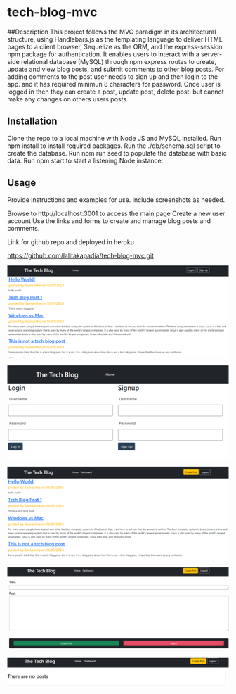 
# tech-blog-mvc

##Description
This project follows the MVC paradigm in its architectural structure, using Handlebars.js as the templating language to deliver HTML pages to a client browser, Sequelize as the ORM, and the express-session npm package for authentication. It enables users to interact with a server-side relational database (MySQL) through npm express routes to create, update and view blog posts, and submit comments to other blog posts.
For adding comments to the post user needs to sign up and then login to the app. and it has required minimun 8 characters for password. Once user is logged in then they can create a post, update post, delete post. but cannot make any changes on others users posts.

## Installation
Clone the repo to a local machine with Node JS and MySQL installed.
Run npm install to install required packages.
Run the ./db/schema.sql script to create the database.
Run npm run seed to populate the database with basic data.
Run npm start to start a listening Node instance.

## Usage
Provide instructions and examples for use. Include screenshots as needed.

Browse to http://localhost:3001 to access the main page
Create a new user account
Use the links and forms to create and manage blog posts and comments.

Link for github repo and deployed in heroku

https://github.com/lalitakapadia/tech-blog-mvc.git

![Alt text](/screenshots/main-page.png)

![Alt text](/screenshots/login-signup.png)

![Alt text](/screenshots/logged-in.png)

![Alt text](/screenshots/create-post.png)

![Alt text](/screenshots/no-posts.png)



